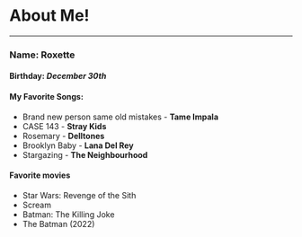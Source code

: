 # About Me!
---
### Name: Roxette

#### Birthday: _December 30th_

#### My Favorite Songs:
* Brand new person same old mistakes - **Tame Impala**
* CASE 143 - **Stray Kids**
* Rosemary - **Delltones**
* Brooklyn Baby - **Lana Del Rey**
* Stargazing - **The Neighbourhood**

#### Favorite movies
  * Star Wars: Revenge of the Sith
  * Scream
  * Batman: The Killing Joke
  * The Batman (2022)

  
